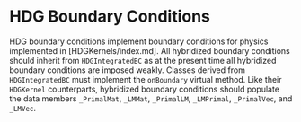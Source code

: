 # HDG Boundary Conditions

HDG boundary conditions implement boundary conditions for physics
implemented in [HDGKernels/index.md]. All hybridized boundary conditions
should inherit from `HDGIntegratedBC` as at the present time all
hybridized boundary conditions are imposed weakly. Classes derived from
`HDGIntegratedBC` must implement the `onBoundary` virtual method. Like
their `HDGKernel` counterparts, hybridized boundary conditions should
populate the data members `_PrimalMat`, `_LMMat`, `_PrimalLM`, `_LMPrimal`,
`_PrimalVec`, and `_LMVec`.
